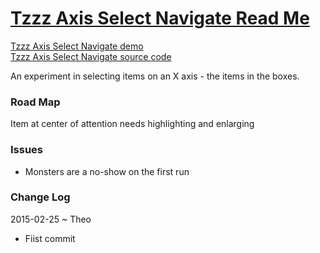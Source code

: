[Tzzz Axis Select Navigate Read Me]( #readme.md# )
===

[Tzzz Axis Select Navigate demo ]( http://tzigzagz.github.io/browse-tzigzagz-files.html#./tzzz-axis-select-navigate/r1/tzzz-axis-select-navigate.html )  
<a href=https://github.com/tzigzagz/tzigzagz.github.io/tree/master/tzzz-axis-select-navigate target=_top >Tzzz Axis Select Navigate source code</a>

An experiment in selecting items on an X axis  - the items in the boxes.

### Road Map

Item at center of attention needs highlighting and enlarging

### Issues

* Monsters are a no-show on the first run

### Change Log

2015-02-25 ~ Theo

* Fiist commit